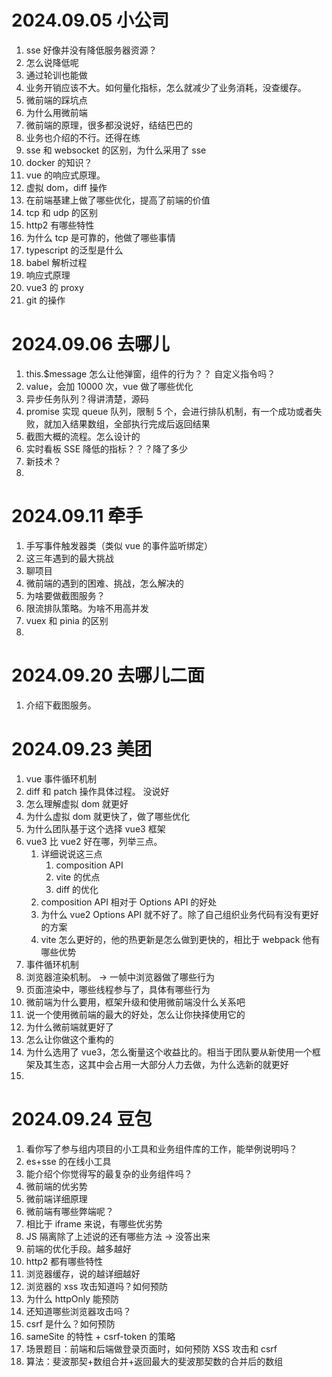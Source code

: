 # 2024.09.05 小公司

1. sse 好像并没有降低服务器资源？
2. 怎么说降低呢
3. 通过轮训也能做
4. 业务开销应该不大。如何量化指标，怎么就减少了业务消耗，没查缓存。
5. 微前端的踩坑点
6. 为什么用微前端
7. 微前端的原理，很多都没说好，结结巴巴的
8. 业务也介绍的不行。还得在练
9. sse 和 websocket 的区别，为什么采用了 sse
10. docker 的知识？
11. vue 的响应式原理。
12. 虚拟 dom，diff 操作
13. 在前端基建上做了哪些优化，提高了前端的价值
14. tcp 和 udp 的区别
15. http2 有哪些特性
16. 为什么 tcp 是可靠的，他做了哪些事情
17. typescript 的泛型是什么
18. babel 解析过程
19. 响应式原理
20. vue3 的 proxy
21. git 的操作

# 2024.09.06 去哪儿

1. this.$message 怎么让他弹窗，组件的行为？？ 自定义指令吗？
2. value，会加 10000 次，vue 做了哪些优化
3. 异步任务队列？得讲清楚，源码
4. promise 实现 queue 队列，限制 5 个，会进行排队机制，有一个成功或者失败，就加入结果数组，全部执行完成后返回结果
5. 截图大概的流程。怎么设计的
6. 实时看板 SSE 降低的指标？？？降了多少
7. 新技术？
8.

# 2024.09.11 牵手

1. 手写事件触发器类（类似 vue 的事件监听绑定）
2. 这三年遇到的最大挑战
3. 聊项目
4. 微前端的遇到的困难、挑战，怎么解决的
5. 为啥要做截图服务？
6. 限流排队策略。为啥不用高并发
7. vuex 和 pinia 的区别
8.

# 2024.09.20 去哪儿二面

1. 介绍下截图服务。

# 2024.09.23 美团

1. vue 事件循环机制
2. diff 和 patch 操作具体过程。 没说好
3. 怎么理解虚拟 dom 就更好
4. 为什么虚拟 dom 就更快了，做了哪些优化
5. 为什么团队基于这个选择 vue3 框架
6. vue3 比 vue2 好在哪，列举三点。
   1. 详细说说这三点
      1. composition API
      2. vite 的优点
      3. diff 的优化
   2. composition API 相对于 Options API 的好处
   3. 为什么 vue2 Options API 就不好了。除了自己组织业务代码有没有更好的方案
   4. vite 怎么更好的，他的热更新是怎么做到更快的，相比于 webpack 他有哪些优势
7. 事件循环机制
8. 浏览器渲染机制。 -> 一帧中浏览器做了哪些行为
9. 页面渲染中，哪些线程参与了，具体有哪些行为
10. 微前端为什么要用，框架升级和使用微前端没什么关系吧
11. 说一个使用微前端的最大的好处，怎么让你抉择使用它的
12. 为什么微前端就更好了
13. 怎么让你做这个重构的
14. 为什么选用了 vue3，怎么衡量这个收益比的。相当于团队要从新使用一个框架及其生态，这其中会占用一大部分人力去做，为什么选新的就更好
15.

# 2024.09.24 豆包

1. 看你写了参与组内项目的小工具和业务组件库的工作，能举例说明吗？
2. es+sse 的在线小工具
3. 能介绍个你觉得写的最复杂的业务组件吗？
4. 微前端的优劣势
5. 微前端详细原理
6. 微前端有哪些弊端呢？
7. 相比于 iframe 来说，有哪些优劣势
8. JS 隔离除了上述说的还有哪些方法 -> 没答出来
9. 前端的优化手段。越多越好
10. http2 都有哪些特性
11. 浏览器缓存，说的越详细越好
12. 浏览器的 xss 攻击知道吗？如何预防
13. 为什么 httpOnly 能预防
14. 还知道哪些浏览器攻击吗？
15. csrf 是什么？如何预防
16. sameSite 的特性 + csrf-token 的策略
17. 场景题目：前端和后端做登录页面时，如何预防 XSS 攻击和 csrf
18. 算法：斐波那契+数组合并+返回最大的斐波那契数的合并后的数组
